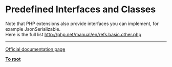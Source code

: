 # Predefined Interfaces and Classes



Note that PHP extensions also provide interfaces you can implement, for example JsonSerializable.<br>Here is the full list http://php.net/manual/en/refs.basic.other.php  

---

[Official documentation page](https://www.php.net/manual/en/reserved.interfaces.php)

**[To root](/README.md)**